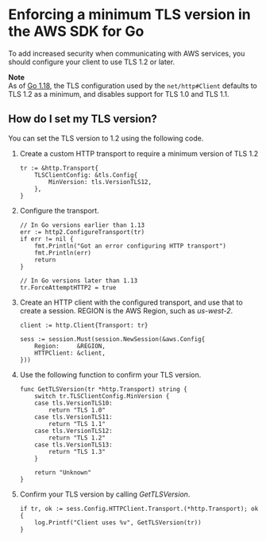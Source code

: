 # Enforcing a minimum TLS version in the AWS SDK for Go<a name="tls"></a>

To add increased security when communicating with AWS services, you should configure your client to use TLS 1\.2 or later\.

**Note**  
As of [Go 1\.18](https://go.dev/doc/go1.18#tls10), the TLS configuration used by the `net/http#Client` defaults to TLS 1\.2 as a minimum, and disables support for TLS 1\.0 and TLS 1\.1\.

## How do I set my TLS version?<a name="how-do-i-set-my-tls-version"></a>

You can set the TLS version to 1\.2 using the following code\.

1. Create a custom HTTP transport to require a minimum version of TLS 1\.2

   ```
   tr := &http.Transport{
       TLSClientConfig: &tls.Config{
           MinVersion: tls.VersionTLS12,
       },
   }
   ```

1. Configure the transport\.

   ```
   // In Go versions earlier than 1.13
   err := http2.ConfigureTransport(tr)
   if err != nil {
       fmt.Println("Got an error configuring HTTP transport")
       fmt.Println(err)
       return
   }
   
   // In Go versions later than 1.13
   tr.ForceAttemptHTTP2 = true
   ```

1. Create an HTTP client with the configured transport, and use that to create a session\. REGION is the AWS Region, such as *us\-west\-2*\.

   ```
   client := http.Client{Transport: tr}
   
   sess := session.Must(session.NewSession(&aws.Config{
       Region:     &REGION,
       HTTPClient: &client,
   }))
   ```

1. Use the following function to confirm your TLS version\.

   ```
   func GetTLSVersion(tr *http.Transport) string {
       switch tr.TLSClientConfig.MinVersion {
       case tls.VersionTLS10:
           return "TLS 1.0"
       case tls.VersionTLS11:
           return "TLS 1.1"
       case tls.VersionTLS12:
           return "TLS 1.2"
       case tls.VersionTLS13:
           return "TLS 1.3"
       }
   
       return "Unknown"
   }
   ```

1. Confirm your TLS version by calling *GetTLSVersion*\.

   ```
   if tr, ok := sess.Config.HTTPClient.Transport.(*http.Transport); ok {
       log.Printf("Client uses %v", GetTLSVersion(tr))
   }
   ```